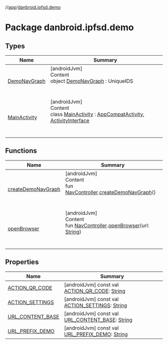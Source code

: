 //[app](../index.md)/[danbroid.ipfsd.demo](index.md)



# Package danbroid.ipfsd.demo  


## Types  
  
|  Name|  Summary| 
|---|---|
| [DemoNavGraph](-demo-nav-graph/index.md)| [androidJvm]  <br>Content  <br>object [DemoNavGraph](-demo-nav-graph/index.md) : UniqueIDS  <br><br><br>
| [MainActivity](-main-activity/index.md)| [androidJvm]  <br>Content  <br>class [MainActivity](-main-activity/index.md) : [AppCompatActivity](https://developer.android.com/reference/kotlin/androidx/appcompat/app/AppCompatActivity.html), [ActivityInterface](../danbroid.ipfsd.demo.activities/-activity-interface/index.md)  <br><br><br>


## Functions  
  
|  Name|  Summary| 
|---|---|
| [createDemoNavGraph](create-demo-nav-graph.md)| [androidJvm]  <br>Content  <br>fun [NavController](https://developer.android.com/reference/kotlin/androidx/navigation/NavController.html).[createDemoNavGraph](create-demo-nav-graph.md)()  <br><br><br>
| [openBrowser](open-browser.md)| [androidJvm]  <br>Content  <br>fun [NavController](https://developer.android.com/reference/kotlin/androidx/navigation/NavController.html).[openBrowser](open-browser.md)(url: [String](https://kotlinlang.org/api/latest/jvm/stdlib/kotlin/-string/index.html))  <br><br><br>


## Properties  
  
|  Name|  Summary| 
|---|---|
| [ACTION_QR_CODE](index.md#danbroid.ipfsd.demo//ACTION_QR_CODE/#/PointingToDeclaration/)|  [androidJvm] const val [ACTION_QR_CODE](index.md#danbroid.ipfsd.demo//ACTION_QR_CODE/#/PointingToDeclaration/): [String](https://kotlinlang.org/api/latest/jvm/stdlib/kotlin/-string/index.html)   <br>
| [ACTION_SETTINGS](index.md#danbroid.ipfsd.demo//ACTION_SETTINGS/#/PointingToDeclaration/)|  [androidJvm] const val [ACTION_SETTINGS](index.md#danbroid.ipfsd.demo//ACTION_SETTINGS/#/PointingToDeclaration/): [String](https://kotlinlang.org/api/latest/jvm/stdlib/kotlin/-string/index.html)   <br>
| [URL_CONTENT_BASE](index.md#danbroid.ipfsd.demo//URL_CONTENT_BASE/#/PointingToDeclaration/)|  [androidJvm] const val [URL_CONTENT_BASE](index.md#danbroid.ipfsd.demo//URL_CONTENT_BASE/#/PointingToDeclaration/): [String](https://kotlinlang.org/api/latest/jvm/stdlib/kotlin/-string/index.html)   <br>
| [URL_PREFIX_DEMO](index.md#danbroid.ipfsd.demo//URL_PREFIX_DEMO/#/PointingToDeclaration/)|  [androidJvm] const val [URL_PREFIX_DEMO](index.md#danbroid.ipfsd.demo//URL_PREFIX_DEMO/#/PointingToDeclaration/): [String](https://kotlinlang.org/api/latest/jvm/stdlib/kotlin/-string/index.html)   <br>

